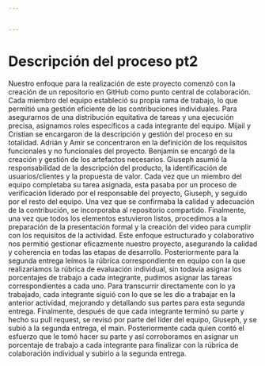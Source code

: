 ```yaml
---


---
```


<h1 id="descripción-del-proceso-pt2">Descripción del proceso pt2</h1>
<p>Nuestro enfoque para la realización de este proyecto comenzó con la creación de un repositorio en GitHub como punto central de colaboración. Cada miembro del equipo estableció su propia rama de trabajo, lo que permitió una gestión eficiente de las contribuciones individuales. Para asegurarnos de una distribución equitativa de tareas y una ejecución precisa, asignamos roles específicos a cada integrante del equipo. Mijail y Cristian se encargaron de la descripción y gestión del proceso en su totalidad. Adrián y Amir se concentraron en la definición de los requisitos funcionales y no funcionales del proyecto. Benjamin se encargó de la creación y gestión de los artefactos necesarios. Giuseph asumió la responsabilidad de la descripción del producto, la identificación de usuarios/clientes y la propuesta de valor. Cada vez que un miembro del equipo completaba su tarea asignada, esta pasaba por un proceso de verificación liderado por el responsable del proyecto, Giuseph, y seguido por el resto del equipo. Una vez que se confirmaba la calidad y adecuación de la contribución, se incorporaba al repositorio compartido. Finalmente, una vez que todos los elementos estuvieron listos, procedimos a la preparación de la presentación formal y la creación del video para cumplir con los requisitos de la actividad. Este enfoque estructurado y colaborativo nos permitió gestionar eficazmente nuestro proyecto, asegurando la calidad y coherencia en todas las etapas de desarrollo. Posteriormente para la segunda entrega leímos la rúbrica correspondiente en equipo con la que realizaríamos la rúbrica de evaluación individual, sin todavía asignar los porcentajes de trabajo a cada integrante, pudimos asignar las tareas correspondientes a cada uno. Para transcurrir directamente con lo ya trabajado, cada integrante siguió con lo que se les dio a trabajar en la anterior actividad, mejorando y detallando sus partes para esta segunda entrega. Finalmente, después de que cada integrante terminó su parte y hecho su pull request, se revisó por parte del líder del equipo, Giuseph, y se subió a la segunda entrega, el main. Posteriormente cada quien contó el esfuerzo que le tomó hacer su parte y así corroboramos en asignar un porcentaje de trabajo a cada integrante para finalizar con la rúbrica de colaboración individual y subirlo a la segunda entrega.</p>

